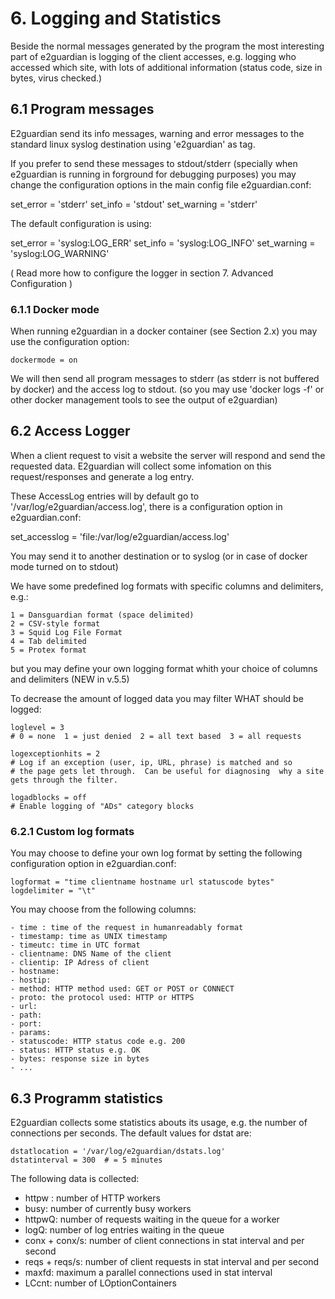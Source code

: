 # 6. Logging and Statistics

Beside the normal messages generated by the program the most interesting part of e2guardian is logging of the client accesses, 
e.g. logging who accessed which site, with lots of additional information (status code, size in bytes, virus checked.)

## 6.1 Program messages

E2guardian send its info messages, warning and error messages to the standard linux syslog destination using 'e2guardian' as tag.

If you prefer to send these messages to stdout/stderr (specially when e2guardian is running in forground for debugging purposes)
you may change the configuration options in the main config file e2guardian.conf:

  set_error = 'stderr'
  set_info = 'stdout'
  set_warning = 'stderr'

The default configuration is using:

  set_error = 'syslog:LOG_ERR'
  set_info = 'syslog:LOG_INFO'
  set_warning = 'syslog:LOG_WARNING'

( Read more how to configure the logger in section 7. Advanced Configuration )  

### 6.1.1 Docker mode

When running e2guardian in a docker container (see Section 2.x) you may use the configuration option:

    dockermode = on

We will then send all program messages to stderr (as stderr is not buffered by docker)
and the access log to stdout. (so you may use 'docker logs -f' or other docker management tools
to see the output of e2guardian)

## 6.2 Access Logger

When a client request to visit a website the server will respond and send the requested data.
E2guardian will collect some infomation on this request/responses and generate a log entry.

These AccessLog entries will by default go to '/var/log/e2guardian/access.log', 
there is a configuration option in e2guardian.conf:

  set_accesslog = 'file:/var/log/e2guardian/access.log'

You may send it to another destination or to syslog (or in case of docker mode turned on to stdout)

We have some predefined log formats with specific columns and delimiters, e.g.:

    1 = Dansguardian format (space delimited)
    2 = CSV-style format
    3 = Squid Log File Format
    4 = Tab delimited
    5 = Protex format

but you may define your own logging format whith your choice of columns and delimiters (NEW in v.5.5)

To decrease the amount of logged data you may filter WHAT should be logged:

    loglevel = 3
    # 0 = none  1 = just denied  2 = all text based  3 = all requests

    logexceptionhits = 2
    # Log if an exception (user, ip, URL, phrase) is matched and so
    # the page gets let through.  Can be useful for diagnosing  why a site gets through the filter.

    logadblocks = off
    # Enable logging of "ADs" category blocks

### 6.2.1 Custom log formats

You may choose to define your own log format by setting the following configuration option in e2guardian.conf:

    logformat = "time clientname hostname url statuscode bytes"
    logdelimiter = "\t"

You may choose from the following columns:

    - time : time of the request in humanreadably format
    - timestamp: time as UNIX timestamp
    - timeutc: time in UTC format
    - clientname: DNS Name of the client
    - clientip: IP Adress of client
    - hostname:
    - hostip:
    - method: HTTP method used: GET or POST or CONNECT
    - proto: the protocol used: HTTP or HTTPS
    - url:
    - path:
    - port:
    - params:
    - statuscode: HTTP status code e.g. 200
    - status: HTTP status e.g. OK
    - bytes: response size in bytes
    - ...

## 6.3 Programm statistics

E2guardian collects some statistics abouts its usage, e.g. the number of connections per seconds.
The default values for dstat are:

    dstatlocation = '/var/log/e2guardian/dstats.log'
    dstatinterval = 300  # = 5 minutes

The following data is collected:

- httpw : number of HTTP workers
- busy:  number of currently busy workers
- httpwQ: number of requests waiting in the queue for a worker
- logQ: number of log entries waiting in the queue
- conx + conx/s: number of client connections in stat interval and per second
- reqs + reqs/s: number of client requests in stat interval and per second
- maxfd: maximum a parallel connections used in stat interval
- LCcnt: number of LOptionContainers
